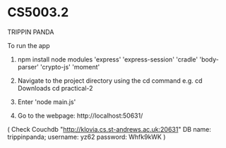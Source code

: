 # CS5003.2
TRIPPIN PANDA

To run the app

1. npm install node modules
	'express'
	'express-session'
	'cradle'
	'body-parser'
	'crypto-js'
	'moment'

2. Navigate to the project directory using the cd command
    e.g. cd Downloads
         cd practical-2

3. Enter 'node main.js'

4. Go to the webpage: http://localhost:50631/
    
    

( Check Couchdb
	"http://klovia.cs.st-andrews.ac.uk:20631"
	DB name: trippinpanda;
	username: yz62
	password: Whfk9kWK )
